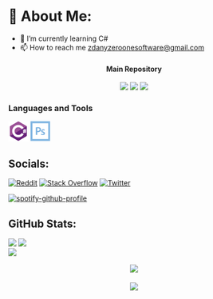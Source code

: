 # 💫 About Me:
 - 🌱 I’m currently learning C#
 - 📫 How to reach me zdanyzeroonesoftware@gmail.com

<div align="center">
<h4>Main Repository</h4>
<a href="https://github.com/zDany01/WindowsITimeSync"><img src="https://github-readme-stats.vercel.app/api/pin/?username=zDany01&theme=dark&hide_border=true&repo=WindowsITimeSync"></a>
<a href="https://github.com/zDany01/Minecraft-Settings-Saver"><img src="https://github-readme-stats.vercel.app/api/pin/?username=zDany01&theme=dark&hide_border=true&repo=Minecraft-Settings-Saver"></a>
 <a href="https://github.com/zDany01/CrossTacToe"><img src="https://github-readme-stats.vercel.app/api/pin/?username=zDany01&theme=dark&hide_border=true&repo=CrossTacToe"></a>
</div>

### Languages and Tools
<p align="left"><img src="https://raw.githubusercontent.com/devicons/devicon/master/icons/csharp/csharp-original.svg" alt="csharp" width="40" height="40"/>
<a href="https://www.photoshop.com" target="_blank"><img src="https://raw.githubusercontent.com/devicons/devicon/master/icons/photoshop/photoshop-line.svg" alt="photoshop" width="40" height="40"/></a></p>

## Socials:
[![Reddit](https://img.shields.io/badge/Reddit-%23FF4500.svg?logo=Reddit&logoColor=white)](https://reddit.com/user/zDany01_)
[![Stack Overflow](https://img.shields.io/badge/-Stackoverflow-FE7A16?logo=stack-overflow&logoColor=white)](https://stackoverflow.com/users/11734095)
[![Twitter](https://img.shields.io/badge/Twitter-%231DA1F2.svg?logo=Twitter&logoColor=white)](https://twitter.com/zDany01_) 

[![spotify-github-profile](https://spotify-github-profile.vercel.app/api/view?uid=21zlqo3wjwalqgvz5glx3j3gq&cover_image=true&theme=novatorem&show_offline=false&bar_color=b14e4e&bar_color_cover=false)](https://spotify-github-profile.vercel.app/api/view?uid=21zlqo3wjwalqgvz5glx3j3gq&redirect=true)

## GitHub Stats:
![](https://github-readme-stats.vercel.app/api?username=zDany01&theme=dark&hide_border=true&include_all_commits=false&count_private=true)
![](https://github-readme-streak-stats.herokuapp.com/?user=zDany01&theme=dark&hide_border=true)<br/>
![](https://github-readme-stats.vercel.app/api/top-langs/?username=zDany01&theme=dark&hide_border=true&include_all_commits=false&count_private=true&layout=compact)
<div align="center">
  <img src="https://github-profile-trophy.vercel.app/?username=zDany01&theme=onedark&no-frame=false&no-bg=true&margin-w=4">
</div>
<br>
<div align="center"><img src="https://komarev.com/ghpvc/?username=zDany01&style=plastic"></div>
